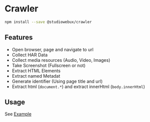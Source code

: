 # Crawler

```bash
npm install --save @studiowebux/crawler
```

## Features

- Open browser, page and navigate to url
- Collect HAR Data
- Collect media resources (Audio, Video, Images)
- Take Screenshot (Fullscreen or not)
- Extract HTML Elements
- Extract named Metadat
- Generate identifier (Using page title and url)
- Extract html (`document.*`) and extract innerHtml (`body.innerHtml`)

## Usage

See [Example](./tests/index.js)

